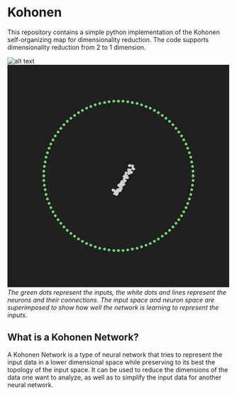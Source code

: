 # Kohonen

This repository contains a simple python implementation of the Kohonen self-organizing map for dimensionality reduction. The code supports dimensionality reduction from 2 to 1 dimension.

![alt text](https://github.com/lbarazza/Kohonen/blob/main/media/14C816FB-7C95-4552-8DE2-1750DCFE6A4D.gif "Kohonen full gif")
![alt text](https://raw.githubusercontent.com/lbarazza/Kohonen/main/media/D98AF901-3120-4847-B5E5-CC9AD09E3748.gif "Kohonen circle gif")
*The green dots represent the inputs, the white dots and lines represent the neurons and their connections. The input space and neuron space are superimposed to show how well the network is learning to represent the inputs.*

## What is a Kohonen Network?
A Kohonen Network is a type of neural network that tries to represent the input data in a lower dimensional space while preserving to its best the topology of the input space.
It can be used to reduce the dimensions of the data one want to analyze, as well as to simplify the input data for another neural network.
